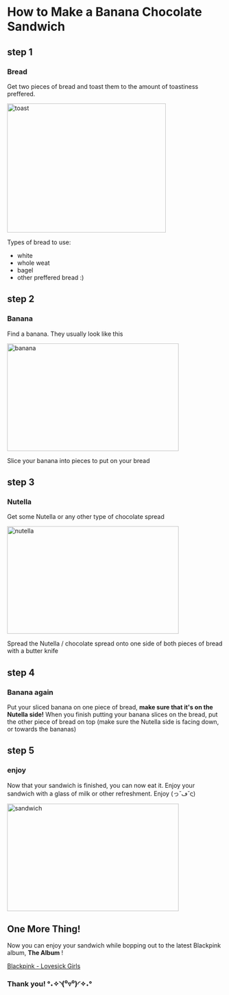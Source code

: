 # How to Make a Banana Chocolate Sandwich

## step 1

### Bread

Get two pieces of bread and toast them to the amount of toastiness preffered.

<img src="https://encrypted-tbn0.gstatic.com/images?q=tbn%3AANd9GcT0u4nkBvZHGT5veyfbEHl9D2jNE30PMJlKcw&usqp=CAU" alt="toast" width="370" height="300">

Types of bread to use:

- white
- whole weat 
- bagel
- other preffered bread :)

## step 2

### Banana

Find a banana. They usually look like this

<img src="https://api.time.com/wp-content/uploads/2019/11/gettyimages-459761948.jpg?quality=85&crop=0px%2C74px%2C1024px%2C536px&resize=1200%2C628&strip" alt="banana" width="400" height="250">

Slice your banana into pieces to put on your bread

## step 3

### Nutella

Get some Nutella or any other type of chocolate spread

<img src="https://i5.walmartimages.com/asr/5c4745a2-ac22-4faa-ad1a-c94630542ec0.7174989afa081173c0df849292a4e060.jpeg?odnHeight=450&odnWidth=450&odnBg=FFFFFF" alt="nutella" width="400" height="250">

Spread the Nutella / chocolate spread onto one side of both pieces of bread with a butter knife

## step 4

### Banana again

Put your sliced banana on one piece of bread, **make sure that it's on the Nutella side!**
When you finish putting your banana slices on the bread, put the other piece of bread on top (make sure the Nutella side is facing down, or towards the bananas)

## step 5

### enjoy 

Now that your sandwich is finished, you can now eat it. Enjoy your sandwich with a glass of milk or other refreshment. Enjoy (っ˘ڡ˘ς)

<img src="https://encrypted-tbn0.gstatic.com/images?q=tbn%3AANd9GcSOz66XFnryTufBvEjCuhnO_YXhzLmLT67BfA&usqp=CAU" alt="sandwich" width="400" height="250">

## One More Thing!

Now you can enjoy your sandwich while bopping out to the latest Blackpink album, **The Album** ! 

[Blackpink - Lovesick Girls](https://www.youtube.com/watch?v=dyRsYk0LyA8)

### Thank you! °˖✧◝(⁰▿⁰)◜✧˖° 
